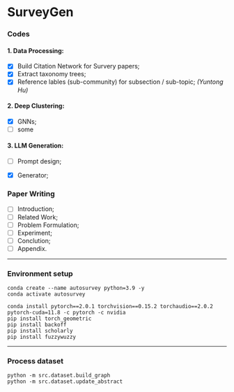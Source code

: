 # SurveyGen

### Codes
#### 1. Data Processing:
- [x] Build Citation Network for Survery papers; 
- [x] Extract taxonomy trees;
- [x] Reference lables (sub-community) for subsection / sub-topic; _(Yuntong Hu)_

#### 2. Deep Clustering:
- [x] GNNs; 
- [ ] some

#### 3. LLM Generation:
- [ ] Prompt design;
- [x] Generator; 


### Paper Writing

- [ ] Introduction;
- [ ] Related Work;
- [ ] Problem Formulation;
- [ ] Experiment;
- [ ] Conclution;
- [ ] Appendix.

---
### Environment setup
```
conda create --name autosurvey python=3.9 -y
conda activate autosurvey

conda install pytorch==2.0.1 torchvision==0.15.2 torchaudio==2.0.2 pytorch-cuda=11.8 -c pytorch -c nvidia
pip install torch_geometric
pip install backoff
pip install scholarly
pip install fuzzywuzzy
```
---
### Process dataset
```
python -m src.dataset.build_graph
python -m src.dataset.update_abstract
```
